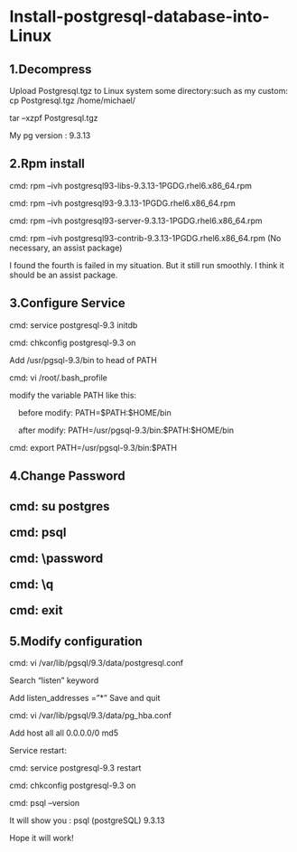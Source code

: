 # Install-postgresql-database-into-Linux

<h2>1.Decompress</h2>
<p>Upload Postgresql.tgz to Linux system some directory:such as my custom: cp Postgresql.tgz /home/michael/</p>
<p>tar –xzpf Postgresql.tgz </p>
<a>My pg version : 9.3.13</a>
<h2>2.Rpm install</h2>
<p>cmd: rpm –ivh postgresql93-libs-9.3.13-1PGDG.rhel6.x86_64.rpm</p>
<p>cmd: rpm –ivh postgresql93-9.3.13-1PGDG.rhel6.x86_64.rpm</p>
<p>cmd: rpm –ivh postgresql93-server-9.3.13-1PGDG.rhel6.x86_64.rpm</p>
<p>cmd: rpm –ivh postgresql93-contrib-9.3.13-1PGDG.rhel6.x86_64.rpm (No necessary, an assist package) </p>
<a>I found the fourth is failed in my situation. But it still run smoothly. I think it should be an assist package.</a>
<h2>3.Configure Service</h2>
<p>cmd: service postgresql-9.3 initdb</p>
<p>cmd: chkconfig postgresql-9.3 on</p>
<p>Add /usr/pgsql-9.3/bin to head of PATH</p>
<p>cmd: vi /root/.bash_profile</p>
<p>modify the variable PATH like this:</p>
<p>&nbsp;&nbsp;&nbsp;&nbsp;before modify: PATH=$PATH:$HOME/bin</p>
<p>&nbsp;&nbsp;&nbsp;&nbsp;after modify: PATH=/usr/pgsql-9.3/bin:$PATH:$HOME/bin</p>
<p>cmd: export PATH=/usr/pgsql-9.3/bin:$PATH</p>
<h2>4.Change Password<h2>
<p>cmd: su postgres</p>
<p>cmd: psql  </p>
<p>cmd: \password</p>
<p>cmd: \q</p>
<p>cmd: exit</p>
<h2>5.Modify configuration</h2>
<p>cmd: vi /var/lib/pgsql/9.3/data/postgresql.conf</p>
<p>Search “listen” keyword</p>
<p>Add listen_addresses =”*” Save and quit</p>
<p>cmd: vi /var/lib/pgsql/9.3/data/pg_hba.conf</p>
<p>Add host all all 0.0.0.0/0 md5</p>
<p>Service restart:</p>
<p>cmd: service postgresql-9.3 restart</p>
<p>cmd: chkconfig postgresql-9.3 on</p>
<p>cmd: psql –version</p>
<p>It will show you : psql (postgreSQL) 9.3.13</p>
<p>Hope it will work!</p>

